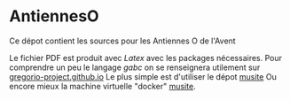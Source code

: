 # AntiennesO

Ce dépot contient les sources pour les Antiennes O de l'Avent

Le fichier PDF est produit avec *Latex* avec les packages nécessaires.
Pour comprendre un peu le langage *gabc* on se renseignera utilement sur [gregorio-project.github.io](http://gregorio-project.github.io)
Le plus simple est d'utiliser le dépot [musite](https://github.com/musite-project/musite.git)
Ou encore mieux la machine virtuelle "docker" [musite](https://hub.docker.com/r/musite/musite).
